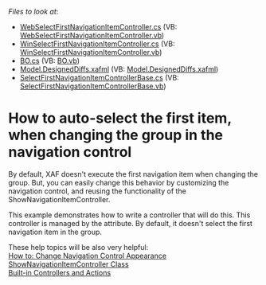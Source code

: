 <!-- default file list -->
*Files to look at*:

* [WebSelectFirstNavigationItemController.cs](./CS/DXExample.Module.Web/WebSelectFirstNavigationItemController.cs) (VB: [WebSelectFirstNavigationItemController.vb](./VB/DXExample.Module.Web/WebSelectFirstNavigationItemController.vb))
* [WinSelectFirstNavigationItemController.cs](./CS/DXExample.Module.Win/WinSelectFirstNavigationItemController.cs) (VB: [WinSelectFirstNavigationItemController.vb](./VB/DXExample.Module.Win/WinSelectFirstNavigationItemController.vb))
* [BO.cs](./CS/DXExample.Module/BO.cs) (VB: [BO.vb](./VB/DXExample.Module/BO.vb))
* [Model.DesignedDiffs.xafml](./CS/DXExample.Module/Model.DesignedDiffs.xafml) (VB: [Model.DesignedDiffs.xafml](./VB/DXExample.Module/Model.DesignedDiffs.xafml))
* [SelectFirstNavigationItemControllerBase.cs](./CS/DXExample.Module/SelectFirstNavigationItemControllerBase.cs) (VB: [SelectFirstNavigationItemControllerBase.vb](./VB/DXExample.Module/SelectFirstNavigationItemControllerBase.vb))
<!-- default file list end -->
# How to auto-select the first item, when changing the group in the navigation control


<p>By default, XAF doesn't execute the first navigation item when changing the group. But, you can easily change this behavior by customizing the navigation control, and reusing the functionality of the ShowNavigationItemController.</p>
<p>This example demonstrates how to write a controller that will do this. This controller is managed by the attribute. By default, it doesn't select the first navigation item in the group.</p>
<p>These help topics will be also very helpful:<br> <a href="http://documentation.devexpress.com/#Xaf/CustomDocument2617"><u>How to: Change Navigation Control Appearance</u></a><br> <a href="http://documentation.devexpress.com/#Xaf/clsDevExpressExpressAppSystemModuleShowNavigationItemControllertopic"><u>ShowNavigationItemController Class</u></a><br> <a href="http://documentation.devexpress.com/#Xaf/CustomDocument3016"><u>Built-in Controllers and Actions</u></a></p>

<br/>


